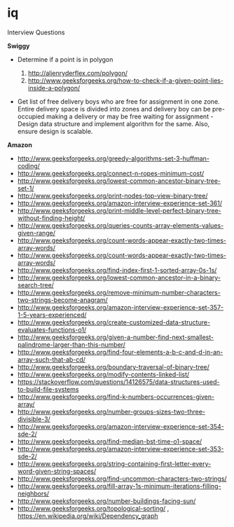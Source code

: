 # iq
Interview Questions

**Swiggy**
* Determine if a point is in polygon
	1. http://alienryderflex.com/polygon/
	2. http://www.geeksforgeeks.org/how-to-check-if-a-given-point-lies-inside-a-polygon/
  
* Get list of free delivery boys who are free for assignment in one zone. Entire delivery space is divided into zones and delivery boy can be pre-occupied making a delivery or may be free waiting for assignment - Design data structure and implement algorithm for the same. Also, ensure design is scalable.

**Amazon**
* http://www.geeksforgeeks.org/greedy-algorithms-set-3-huffman-coding/
* http://www.geeksforgeeks.org/connect-n-ropes-minimum-cost/
* http://www.geeksforgeeks.org/lowest-common-ancestor-binary-tree-set-1/
* http://www.geeksforgeeks.org/print-nodes-top-view-binary-tree/
* http://www.geeksforgeeks.org/amazon-interview-experience-set-361/
* http://www.geeksforgeeks.org/print-middle-level-perfect-binary-tree-without-finding-height/
* http://www.geeksforgeeks.org/queries-counts-array-elements-values-given-range/
* http://www.geeksforgeeks.org/count-words-appear-exactly-two-times-array-words/
* http://www.geeksforgeeks.org/count-words-appear-exactly-two-times-array-words/
* http://www.geeksforgeeks.org/find-index-first-1-sorted-array-0s-1s/
* http://www.geeksforgeeks.org/lowest-common-ancestor-in-a-binary-search-tree/
* http://www.geeksforgeeks.org/remove-minimum-number-characters-two-strings-become-anagram/
* http://www.geeksforgeeks.org/amazon-interview-experience-set-357-1-5-years-experienced/
* http://www.geeksforgeeks.org/create-customized-data-structure-evaluates-functions-o1/
* http://www.geeksforgeeks.org/given-a-number-find-next-smallest-palindrome-larger-than-this-number/
* http://www.geeksforgeeks.org/find-four-elements-a-b-c-and-d-in-an-array-such-that-ab-cd/
* http://www.geeksforgeeks.org/boundary-traversal-of-binary-tree/
* http://www.geeksforgeeks.org/modify-contents-linked-list/
* https://stackoverflow.com/questions/14126575/data-structures-used-to-build-file-systems
* http://www.geeksforgeeks.org/find-k-numbers-occurrences-given-array/
* http://www.geeksforgeeks.org/number-groups-sizes-two-three-divisible-3/
* http://www.geeksforgeeks.org/amazon-interview-experience-set-354-sde-2/
* http://www.geeksforgeeks.org/find-median-bst-time-o1-space/
* http://www.geeksforgeeks.org/amazon-interview-experience-set-353-sde-2/
* http://www.geeksforgeeks.org/string-containing-first-letter-every-word-given-string-spaces/
* http://www.geeksforgeeks.org/find-uncommon-characters-two-strings/
* http://www.geeksforgeeks.org/fill-array-1s-minimum-iterations-filling-neighbors/
* http://www.geeksforgeeks.org/number-buildings-facing-sun/
* http://www.geeksforgeeks.org/topological-sorting/ , https://en.wikipedia.org/wiki/Dependency_graph
